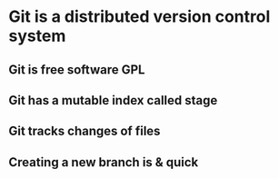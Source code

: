 # Git is a distributed version control system

## Git is free software GPL

## Git has a mutable index called stage

## Git tracks changes of files

## Creating a new branch is & quick
